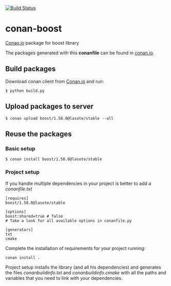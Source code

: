 [![Build Status](https://travis-ci.org/lasote/conan-boost.svg?branch=master)](https://travis-ci.org/lasote/conan-boost)

# conan-boost


[Conan.io](https://conan.io) package for boost library

The packages generated with this **conanfile** can be found in [conan.io](https://conan.io/source/boost/1.58.0/lasote/stable).

## Build packages

Download conan client from [Conan.io](https://conan.io) and run:

    $ python build.py
    
## Upload packages to server

    $ conan upload boost/1.58.0@lasote/stable --all
    
## Reuse the packages

### Basic setup

    $ conan install boost/1.58.0@lasote/stable
    
### Project setup

If you handle multiple dependencies in your project is better to add a *conanfile.txt*
    
    [requires]
    boost/1.58.0@lasote/stable

    [options]
    boost:shared=true # false
    # Take a look for all available options in conanfile.py
    
    [generators]
    txt
    cmake

Complete the installation of requirements for your project running:</small></span>

    conan install . 

Project setup installs the library (and all his dependencies) and generates the files *conanbuildinfo.txt* and *conanbuildinfo.cmake* with all the paths and variables that you need to link with your dependencies.

